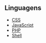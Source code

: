## Linguagens

- [CSS](https://github.com/cerebrobr/artigos/blob/master/linguagens/css.md)
- [JavaScript](https://github.com/cerebrobr/artigos/blob/master/linguagens/javascript.md)
- [PHP](https://github.com/cerebrobr/artigos/blob/master/linguagens/php.md)
- [Shell](https://github.com/cerebrobr/artigos/blob/master/linguagens/shell.md)
